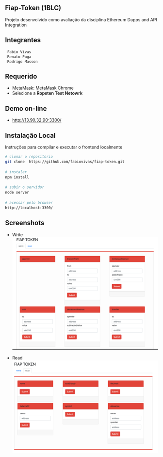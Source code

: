 ## Fiap-Token (1BLC)
Projeto desenvolvido como avaliação da disciplina Ethereum Dapps and API Integration

## Integrantes
```
 Fabio Vivas
 Renato Puga
 Rodrigo Masson
```

## Requerido

* MetaMask: [MetaMask Chrome](https://chrome.google.com/webstore/detail/metamask/alfaaahkadkbgeoannfbpbpkoacfacjc/related?gclid=EAIaIQobChMIg5mg16iQ6QIVhQeRCh3J2QXfEAAYASAAEgKtlvD_BwE)
* Selecione a **Ropsten Test Netowrk**

## Demo on-line 

* http://13.90.32.90:3300/

## Instalação Local
Instruções para compilar e executar o frontend localmente

```bash
# clonar o repositorio
git clone  https://github.com/fabiovivas/fiap-token.git

# instalar
npm install

# subir o servidor
node server

# acessar pelo browser
http://localhost:3300/
```

## Screenshots

* Write
![Write](ss-write.png)

* Read
![Write](ss-read.png)
